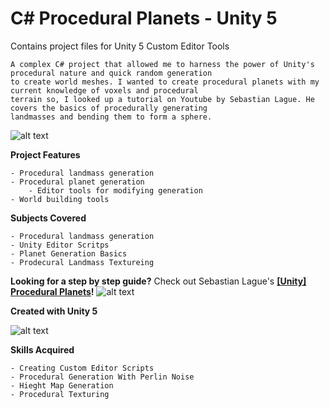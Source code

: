 # C# Procedural Planets - Unity 5

Contains project files for Unity 5 Custom Editor Tools

	A complex C# project that allowed me to harness the power of Unity's procedural nature and quick random generation
	to create world meshes. I wanted to create procedural planets with my current knowledge of voxels and procedural 
	terrain so, I looked up a tutorial on Youtube by Sebastian Lague. He covers the basics of procedurally generating 
	landmasses and bending them to form a sphere.

![alt text](https://upload.wikimedia.org/wikipedia/commons/thumb/9/98/YouTube_Logo.svg/512px-YouTube_Logo.svg.png)

**Project Features**

  	- Procedural landmass generation
	- Procedural planet generation
    	- Editor tools for modifying generation
   	- World building tools
	
**Subjects Covered**

	- Procedural landmass generation
	- Unity Editor Scritps
	- Planet Generation Basics
	- Prodecural Landmass Textureing

**Looking for a step by step guide?** Check out 
Sebastian Lague's **[[Unity] Procedural Planets](https://www.youtube.com/watch?v=QN39W020LqU&list=PLFt_AvWsXl0cONs3T0By4puYy6GM22ko8)!**
![alt text](https://yt3.ggpht.com/a/AGF-l79Qe0T-xIRrtwlR5mm--THSyHW8qqrZpl9RCA=s288-c-k-c0xffffffff-no-rj-mo)

**Created with Unity 5**

![alt text](https://upload.wikimedia.org/wikipedia/commons/thumb/1/19/Unity_Technologies_logo.svg/220px-Unity_Technologies_logo.svg.png)

**Skills Acquired**

	- Creating Custom Editor Scripts
	- Procedural Generation With Perlin Noise
	- Hieght Map Generation
	- Procedural Texturing
